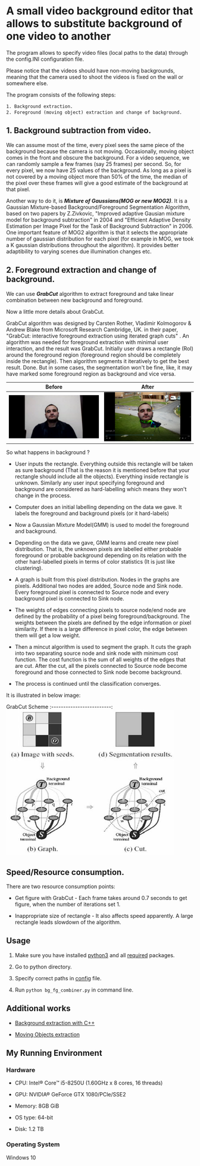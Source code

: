 # A small video background editor that allows to substitute background of one video to another

The program allows to specify video files (local paths to the data) through the config.INI configuration file.

Please notice that the videos should have non-moving backgrounds, meaning that the camera used to shoot the videos is fixed on the wall or somewhere else.

The program consists of the following steps:

    1. Background extraction.
    2. Foreground (moving object) extraction and change of background.

## 1. Background subtraction from video.

We can assume most of the time, every pixel sees the same piece of the background because the camera is not moving. Occasionally, moving object comes in the front and obscure the background. For a video sequence, we can randomly sample a few frames (say 25 frames) per second. So, for every pixel, we now have 25 values of the background. As long as a pixel is not covered by a moving object more than 50% of the time, the median of the pixel over these frames will give a good estimate of the background at that pixel.

Another way to do it, is ***Mixture of Gaussians(MOG or new MOG2)***. It is a Gaussian Mixture-based Background/Foreground Segmentation Algorithm, based on two papers by Z.Zivkovic, "Improved adaptive Gausian mixture model for background subtraction" in 2004 and "Efficient Adaptive Density Estimation per Image Pixel for the Task of Background Subtraction" in 2006. One important feature of MOG2 algorithm is that it selects the appropriate number of gaussian distribution for each pixel (for example in MOG, we took a K gaussian distributions throughout the algorithm). It provides better adaptibility to varying scenes due illumination changes etc.

## 2. Foreground extraction and change of background.

We can use ***GrabCut*** algorithm to extract foreground and take linear combination between new background and foreground.

Now a little more details about GrabCut. 

GrabCut algorithm was designed by Carsten Rother, Vladimir Kolmogorov & Andrew Blake from Microsoft Research Cambridge, UK. in their paper, "GrabCut: interactive foreground extraction using iterated graph cuts" . An algorithm was needed for foreground extraction with minimal user interaction, and the result was GrabCut. Initially user draws a rectangle (RoI) around the foreground region (foreground region should be completely inside the rectangle). Then algorithm segments it iteratively to get the best result. Done. But in some cases, the segmentation won't be fine, like, it may have marked some foreground region as background and vice versa. 

Before                     |  After
:-------------------------:|:-------------------------:
![](_assets/before.png)    |  ![](_assets/after.png)


So what happens in background ?

* User inputs the rectangle. Everything outside this rectangle will be taken as sure background (That is the reason it is mentioned before that your rectangle should include all the objects). Everything inside rectangle is unknown. Similarly any user input specifying foreground and background are considered as hard-labelling which means they won't change in the process.

* Computer does an initial labelling depending on the data we gave. It labels the foreground and background pixels (or it hard-labels)

* Now a Gaussian Mixture Model(GMM) is used to model the foreground and background.

* Depending on the data we gave, GMM learns and create new pixel distribution. That is, the unknown pixels are labelled either probable foreground or probable background depending on its relation with the other hard-labelled pixels in terms of color statistics (It is just like clustering).

* A graph is built from this pixel distribution. Nodes in the graphs are pixels. Additional two nodes are added, Source node and Sink node. Every foreground pixel is connected to Source node and every background pixel is connected to Sink node.

* The weights of edges connecting pixels to source node/end node are defined by the probability of a pixel being foreground/background. The weights between the pixels are defined by the edge information or pixel similarity. If there is a large difference in pixel color, the edge between them will get a low weight.

* Then a mincut algorithm is used to segment the graph. It cuts the graph into two separating source node and sink node with minimum cost function. The cost function is the sum of all weights of the edges that are cut. After the cut, all the pixels connected to Source node become foreground and those connected to Sink node become background.

* The process is continued until the classification converges.

It is illustrated in below image:

GrabCut Scheme
:-------------------------:
![](_assets/grabcut_scheme.jpg)


## Speed/Resource consumption.

There are two resource consumption points:

* Get figure with GrabCut - Each frame takes around 0.7 seconds to get figure, when the number of iterations set 1.

* Inappropriate size of rectangle - It also affects speed apparently. A large rectangle leads slowdown of the algorithm. 



## Usage

1. Make sure you have installed [python3](https://www.python.org/downloads/) and all [required](https://github.com/lev1khachatryan/VideoBackgroundEditor/blob/master/requirements.txt) packages.

2. Go to python directory.

3. Specify correct paths in [config](https://github.com/lev1khachatryan/VideoBackgroundEditor/blob/master/python/config.INI) file.

4. Run `python bg_fg_combiner.py` in command line.


## Additional works

* [Background extraction with C++](https://github.com/lev1khachatryan/VideoBackgroundEditor/tree/master/cpp/BackgroundSubtractor)

* [Moving Objects extraction](https://github.com/lev1khachatryan/VideoBackgroundEditor/blob/master/python/mo_subtractor.py)



## My Running Environment

### Hardware

* CPU: Intel® Core™ i5-8250U (1.60GHz x 8 cores, 16 threads)

* GPU: NVIDIA® GeForce GTX 1080/PCle/SSE2

* Memory: 8GB GiB

* OS type: 64-bit

* Disk: 1.2 TB


### Operating System

Windows 10 

